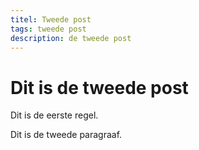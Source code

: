 ```yaml
---
titel: Tweede post
tags: tweede post
description: de tweede post
---
```

# Dit is de tweede post

Dit is de eerste regel.

Dit is de tweede paragraaf.
